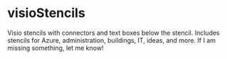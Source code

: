 # visioStencils
Visio stencils with connectors and text boxes below the stencil. Includes stencils for Azure, administration, buildings, IT, ideas, and more. If I am missing something, let me know! 
